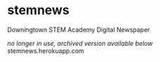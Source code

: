 stemnews
========

Downingtown STEM Academy Digital Newspaper

*no longer in use, archived version available below*
stemnews.herokuapp.com
